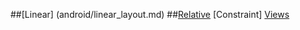 ##[Linear] (android/linear_layout.md)
##[Relative](android/relative_layout.md)
[Constraint] 
[Views](android/view.md)


